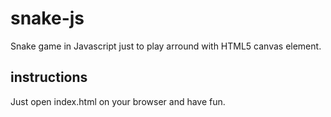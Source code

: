 # snake-js
Snake game in Javascript just to play arround with HTML5 canvas element.

## instructions
Just open index.html on your browser and have fun.
